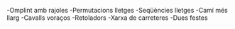 -Omplint amb rajoles
-Permutacions lletges
-Seqüències lletges
-Camí més llarg
-Cavalls voraços
-Retoladors
-Xarxa de carreteres
-Dues festes
